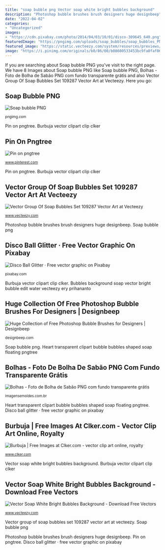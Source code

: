 ```yaml
---
title: "soap bubble png Vector soap white bright bubbles background"
description: "Photoshop bubble brushes brush designers huge designbeep"
date: "2022-04-02"
categories:
- "Uncategorized"
images:
- "https://cdn.pixabay.com/photo/2014/04/03/10/01/disco-309645_640.png"
featuredImage: "https://pngimg.com/uploads/soap_bubbles/soap_bubbles_PNG26.png"
featured_image: "https://static.vecteezy.com/system/resources/previews/000/109/287/non_2x/vector-group-of-soap-bubbles-set.jpg"
image: "https://i.pinimg.com/originals/b0/86/00/b08600533453bc9fa0faf06fa0327c69.jpg"
---
```


If you are searching about Soap bubble PNG you've visit to the right page. We have 8 Images about Soap bubble PNG like Soap bubble PNG, Bolhas - Foto de Bolha de Sabão PNG com fundo transparente grátis and also Vector Group Of Soap Bubbles Set 109287 Vector Art at Vecteezy. Here you go:

## Soap Bubble PNG

![Soap bubble PNG](https://pngimg.com/uploads/soap_bubbles/soap_bubbles_PNG26.png "Vector group of soap bubbles set 109287 vector art at vecteezy")

<small>pngimg.com</small>

Pin on pngtree. Burbuja vector clipart clip clker

## Pin On Pngtree

![Pin on pngtree](https://i.pinimg.com/originals/b0/86/00/b08600533453bc9fa0faf06fa0327c69.jpg "Bubbles background soap vector bright bubble edit water vecteezy ery prihananto")

<small>www.pinterest.com</small>

Pin on pngtree. Burbuja vector clipart clip clker

## Vector Group Of Soap Bubbles Set 109287 Vector Art At Vecteezy

![Vector Group Of Soap Bubbles Set 109287 Vector Art at Vecteezy](https://static.vecteezy.com/system/resources/previews/000/109/287/non_2x/vector-group-of-soap-bubbles-set.jpg "Heart transparent clipart bubble bubbles shaped soap floating pngtree")

<small>www.vecteezy.com</small>

Photoshop bubble brushes brush designers huge designbeep. Soap bubble png

## Disco Ball Glitter · Free Vector Graphic On Pixabay

![Disco Ball Glitter · Free vector graphic on Pixabay](https://cdn.pixabay.com/photo/2014/04/03/10/01/disco-309645_640.png "Huge collection of free photoshop bubble brushes for designers")

<small>pixabay.com</small>

Burbuja vector clipart clip clker. Bubbles background soap vector bright bubble edit water vecteezy ery prihananto

## Huge Collection Of Free Photoshop Bubble Brushes For Designers | Designbeep

![Huge Collection of Free Photoshop Bubble Brushes for Designers | Designbeep](http://designbeep.designbeep.netdna-cdn.com/wp-content/uploads/2012/01/9.photoshop-bubble-brushes.jpg "Soap bubble png")

<small>designbeep.com</small>

Soap bubble png. Heart transparent clipart bubble bubbles shaped soap floating pngtree

## Bolhas - Foto De Bolha De Sabão PNG Com Fundo Transparente Grátis

![Bolhas - Foto de Bolha de Sabão PNG com fundo transparente grátis](https://cdn-0.imagensemoldes.com.br/wp-content/uploads/2020/09/Bolhas-Foto-de-Bolha-de-Sabão-PNG-1021x1024.png "Burbuja vector clipart clip clker")

<small>imagensemoldes.com.br</small>

Heart transparent clipart bubble bubbles shaped soap floating pngtree. Disco ball glitter · free vector graphic on pixabay

## Burbuja | Free Images At Clker.com - Vector Clip Art Online, Royalty

![Burbuja | Free Images at Clker.com - vector clip art online, royalty](http://www.clker.com/cliparts/c/d/4/c/13255161881076119073burbuja-hi.png "Disco ball glitter · free vector graphic on pixabay")

<small>www.clker.com</small>

Vector soap white bright bubbles background. Burbuja vector clipart clip clker

## Vector Soap White Bright Bubbles Background - Download Free Vectors

![Vector Soap White Bright Bubbles Background - Download Free Vectors](https://static.vecteezy.com/system/resources/previews/000/109/277/original/vector-soap-white-bright-bubbles-background.jpg "Heart transparent clipart bubble bubbles shaped soap floating pngtree")

<small>www.vecteezy.com</small>

Vector group of soap bubbles set 109287 vector art at vecteezy. Soap bubble png

Photoshop bubble brushes brush designers huge designbeep. Pin on pngtree. Disco ball glitter · free vector graphic on pixabay

